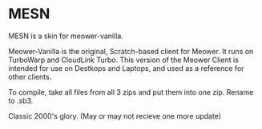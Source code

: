 # MESN

MESN is a skin for meower-vanilla.

Meower-Vanilla is the original, Scratch-based client for Meower. It runs on TurboWarp and CloudLink Turbo. This version of the Meower Client is intended for use on Destkops and Laptops, and used as a reference for other clients.

To compile,
take all files from all 3 zips and put them into one zip. Rename to .sb3.


Classic 2000's glory.
(May or may not recieve one more update)
